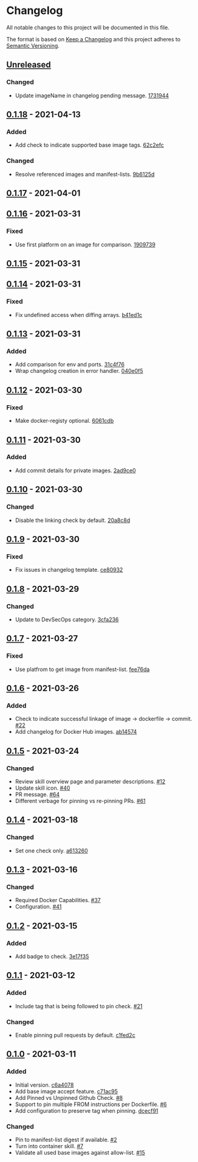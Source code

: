 # Changelog

All notable changes to this project will be documented in this file.

The format is based on [Keep a Changelog](http://keepachangelog.com/)
and this project adheres to [Semantic Versioning](http://semver.org/).

## [Unreleased](https://github.com/atomist-skills/docker-base-image-policy/compare/0.1.18...HEAD)

### Changed

-   Update imageName in changelog pending message. [1731944](https://github.com/atomist-skills/docker-base-image-policy/commit/1731944dcc368a7f48372352d7a4d05f76c69495)

## [0.1.18](https://github.com/atomist-skills/docker-base-image-policy/compare/0.1.17...0.1.18) - 2021-04-13

### Added

-   Add check to indicate supported base image tags. [62c2efc](https://github.com/atomist-skills/docker-base-image-policy/commit/62c2efc420c35cca28f28cddf8563c43603e9860)

### Changed

-   Resolve referenced images and manifest-lists. [9b6125d](https://github.com/atomist-skills/docker-base-image-policy/commit/9b6125d2f0ef1338bf921b56744c2da4734604db)

## [0.1.17](https://github.com/atomist-skills/docker-base-image-policy/compare/0.1.16...0.1.17) - 2021-04-01

## [0.1.16](https://github.com/atomist-skills/docker-base-image-policy/compare/0.1.15...0.1.16) - 2021-03-31

### Fixed

-   Use first platform on an image for comparison. [1909739](https://github.com/atomist-skills/docker-base-image-policy/commit/190973963967cdfa9c0c45b14562f51b581b59b9)

## [0.1.15](https://github.com/atomist-skills/docker-base-image-policy/compare/0.1.14...0.1.15) - 2021-03-31

## [0.1.14](https://github.com/atomist-skills/docker-base-image-policy/compare/0.1.13...0.1.14) - 2021-03-31

### Fixed

-   Fix undefined access when diffing arrays. [b41ed1c](https://github.com/atomist-skills/docker-base-image-policy/commit/b41ed1c9668066bd14bdd7308167aa896dc45901)

## [0.1.13](https://github.com/atomist-skills/docker-base-image-policy/compare/0.1.12...0.1.13) - 2021-03-31

### Added

-   Add comparison for env and ports. [31c4f76](https://github.com/atomist-skills/docker-base-image-policy/commit/31c4f7609381c70810da344036cf867939698a24)
-   Wrap changelog creation in error handler. [040e0f5](https://github.com/atomist-skills/docker-base-image-policy/commit/040e0f5f1c9dfdcc150c2772539383c2a5cf9e76)

## [0.1.12](https://github.com/atomist-skills/docker-base-image-policy/compare/0.1.11...0.1.12) - 2021-03-30

### Fixed

-   Make docker-registy optional. [6061cdb](https://github.com/atomist-skills/docker-base-image-policy/commit/6061cdba0ba5554cad2798102eda2615496a610e)

## [0.1.11](https://github.com/atomist-skills/docker-base-image-policy/compare/0.1.10...0.1.11) - 2021-03-30

### Added

-   Add commit details for private images. [2ad9ce0](https://github.com/atomist-skills/docker-base-image-policy/commit/2ad9ce0dc3740cf02fcf79aac45890a1c687c764)

## [0.1.10](https://github.com/atomist-skills/docker-base-image-policy/compare/0.1.9...0.1.10) - 2021-03-30

### Changed

-   Disable the linking check by default. [20a8c8d](https://github.com/atomist-skills/docker-base-image-policy/commit/20a8c8d664c29aef2418332ea092507871a5be4e)

## [0.1.9](https://github.com/atomist-skills/docker-base-image-policy/compare/0.1.8...0.1.9) - 2021-03-30

### Fixed

-   Fix issues in changelog template. [ce80932](https://github.com/atomist-skills/docker-base-image-policy/commit/ce80932826cdf123cade9fb527d296fe39d1231c)

## [0.1.8](https://github.com/atomist-skills/docker-base-image-policy/compare/0.1.7...0.1.8) - 2021-03-29

### Changed

-   Update to DevSecOps category. [3cfa236](https://github.com/atomist-skills/docker-base-image-policy/commit/3cfa2367a81c1e2502d49313c317461de588d6a3)

## [0.1.7](https://github.com/atomist-skills/docker-base-image-policy/compare/0.1.6...0.1.7) - 2021-03-27

### Fixed

-   Use platfrom to get image from manifest-list. [fee76da](https://github.com/atomist-skills/docker-base-image-policy/commit/fee76da3fc7b1355b9c9f29b91058d9eae3e95fd)

## [0.1.6](https://github.com/atomist-skills/docker-base-image-policy/compare/0.1.5...0.1.6) - 2021-03-26

### Added

-   Check to indicate successful linkage of image -> dockerfile -> commit. [#22](https://github.com/atomist-skills/docker-base-image-policy/issues/22)
-   Add changelog for Docker Hub images. [ab14574](https://github.com/atomist-skills/docker-base-image-policy/commit/ab1457496b40c5c42d61e613736021ad38e585ae)

## [0.1.5](https://github.com/atomist-skills/docker-base-image-policy/compare/0.1.4...0.1.5) - 2021-03-24

### Changed

-   Review skill overview page and parameter descriptions. [#12](https://github.com/atomist-skills/docker-base-image-policy/issues/12)
-   Update skill icon. [#40](https://github.com/atomist-skills/docker-base-image-policy/issues/40)
-   PR message. [#64](https://github.com/atomist-skills/docker-base-image-policy/issues/64)
-   Different verbage for pinning vs re-pinning PRs. [#61](https://github.com/atomist-skills/docker-base-image-policy/issues/61)

## [0.1.4](https://github.com/atomist-skills/docker-base-image-policy/compare/0.1.3...0.1.4) - 2021-03-18

### Changed

-   Set one check only. [a613260](https://github.com/atomist-skills/docker-base-image-policy/commit/a613260fcd5075a95e11c936e5df629c7abc1c62)

## [0.1.3](https://github.com/atomist-skills/docker-base-image-policy/compare/0.1.2...0.1.3) - 2021-03-16

### Changed

-   Required Docker Capabilities. [#37](https://github.com/atomist-skills/docker-base-image-policy/issues/37)
-   Configuration. [#41](https://github.com/atomist-skills/docker-base-image-policy/issues/41)

## [0.1.2](https://github.com/atomist-skills/docker-base-image-policy/compare/0.1.1...0.1.2) - 2021-03-15

### Added

-   Add badge to check. [3e17f35](https://github.com/atomist-skills/docker-base-image-policy/commit/3e17f35d408381a0e7f6f7dedad0433da5f069b9)

## [0.1.1](https://github.com/atomist-skills/docker-base-image-policy/compare/0.1.0...0.1.1) - 2021-03-12

### Added

-   Include tag that is being followed to pin check. [#21](https://github.com/atomist-skills/docker-base-image-policy/issues/21)

### Changed

-   Enable pinning pull requests by default. [c1fed2c](https://github.com/atomist-skills/docker-base-image-policy/commit/c1fed2cf559f4f16e1c384ccfb846ce7c67fa78c)

## [0.1.0](https://github.com/atomist-skills/docker-base-image-policy/tree/0.1.0) - 2021-03-11

### Added

-   Initial version. [c6a4078](https://github.com/atomist-skills/docker-base-image-policy/commit/c6a407887bbe3a22951c4fbdab4bc61ee8899e1d)
-   Add base image accept feature. [c71ac95](https://github.com/atomist-skills/docker-base-image-policy/commit/c71ac95524a205e8c5bea95266b66408a9d66e38)
-   Add Pinned vs Unpinned Github Check. [#8](https://github.com/atomist-skills/docker-base-image-policy/issues/8)
-   Support to pin multiple FROM instructions per Dockerfile. [#6](https://github.com/atomist-skills/docker-base-image-policy/issues/6)
-   Add configuration to preserve tag when pinning. [dcecf91](https://github.com/atomist-skills/docker-base-image-policy/commit/dcecf91a74ea67b346ae4f965f32e2b0c9ea611e)

### Changed

-   Pin to manifest-list digest if available. [#2](https://github.com/atomist-skills/docker-base-image-policy/issues/2)
-   Turn into container skill. [#7](https://github.com/atomist-skills/docker-base-image-policy/issues/7)
-   Validate all used base images against allow-list. [#15](https://github.com/atomist-skills/docker-base-image-policy/issues/15)
